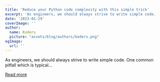 ```yaml
---
title: 'Reduce your Python code complexity with this simple trick'
excerpt: 'As engineers, we should always strive to write simple code.  One common pitfall which is typical...'
date: '2023-01-29'
coverImage: ''
author:
  name: Koders
  picture: "assets/blog/authors/koders.png"
ogImage:
  url: ''
---
```


As engineers, we should always strive to write simple code.  One common pitfall which is typical...

[Read more](https://dev.to/aws-builders/reduce-your-python-code-complexity-with-this-simple-trick-3742)
